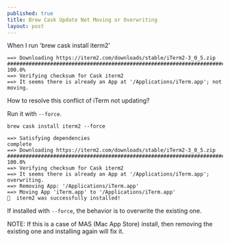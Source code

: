 ```yaml
---
published: true
title: Brew Cask Update Not Moving or Overwriting
layout: post
---
```


When I run 'brew cask install iterm2'
```
==> Downloading https://iterm2.com/downloads/stable/iTerm2-3_0_5.zip
######################################################################## 100.0%
==> Verifying checksum for Cask iterm2
==> It seems there is already an App at '/Applications/iTerm.app'; not moving.
```
How to resolve this conflict of iTerm not updating?

Run it with `--force`.

`brew cask install iterm2 --force`
```
==> Satisfying dependencies
complete
==> Downloading https://iterm2.com/downloads/stable/iTerm2-3_0_5.zip
######################################################################## 100.0%
==> Verifying checksum for Cask iterm2
==> It seems there is already an App at '/Applications/iTerm.app'; overwriting.
==> Removing App: '/Applications/iTerm.app'
==> Moving App 'iTerm.app' to '/Applications/iTerm.app'
🍺  iterm2 was successfully installed!
```

If installed with `--force`, the behavior is to overwrite the existing one.

NOTE: If this is a case of MAS (Mac App Store) install, then removing the existing one and installing again will fix it.